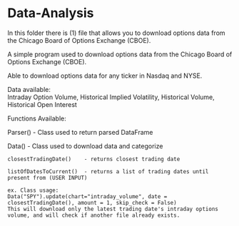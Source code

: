 # Data-Analysis

In this folder there is (1) file that allows you to download options data from the Chicago Board of Options Exchange (CBOE).

A simple program used to download options data from
the Chicago Board of Options Exchange (CBOE).

Able to download options data for any ticker in 
Nasdaq and NYSE.

Data available:   
Intraday Option Volume,
Historical Implied Volatility,
		    Historical Volume,
			  Historical Open Interest


 Functions Available:
 
 Parser() 		- Class used to return parsed DataFrame
 
 Data() 			- Class used to download data and categorize 
 
 	closestTradingDate() 	- returns closest trading date
  
	listOfDatesToCurrent() 	- returns a list of trading dates until present from (USER INPUT)

	ex. Class usage:
	Data("SPY").update(chart="intraday_volume", date = closestTradingDate(), amount = 1, skip_check = False)
	This will download only the latest trading date's intraday options volume, and will check if another file already exists.
